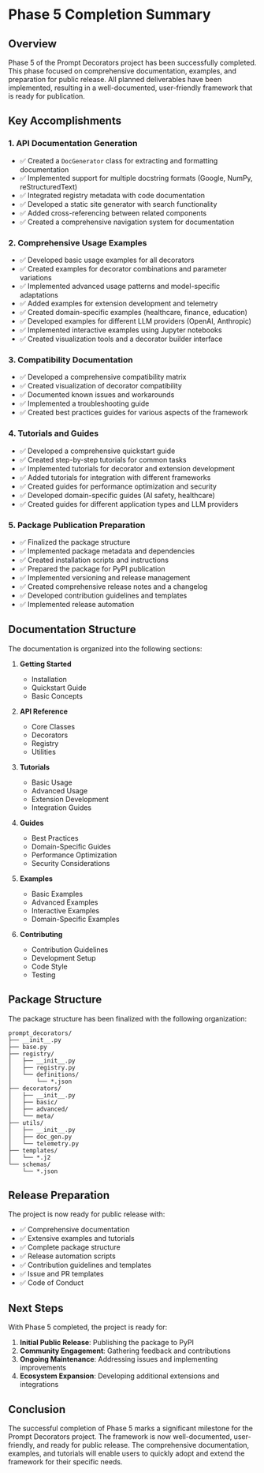 # Phase 5 Completion Summary

## Overview

Phase 5 of the Prompt Decorators project has been successfully completed. This phase focused on comprehensive documentation, examples, and preparation for public release. All planned deliverables have been implemented, resulting in a well-documented, user-friendly framework that is ready for publication.

## Key Accomplishments

### 1. API Documentation Generation

- ✅ Created a `DocGenerator` class for extracting and formatting documentation
- ✅ Implemented support for multiple docstring formats (Google, NumPy, reStructuredText)
- ✅ Integrated registry metadata with code documentation
- ✅ Developed a static site generator with search functionality
- ✅ Added cross-referencing between related components
- ✅ Created a comprehensive navigation system for documentation

### 2. Comprehensive Usage Examples

- ✅ Developed basic usage examples for all decorators
- ✅ Created examples for decorator combinations and parameter variations
- ✅ Implemented advanced usage patterns and model-specific adaptations
- ✅ Added examples for extension development and telemetry
- ✅ Created domain-specific examples (healthcare, finance, education)
- ✅ Developed examples for different LLM providers (OpenAI, Anthropic)
- ✅ Implemented interactive examples using Jupyter notebooks
- ✅ Created visualization tools and a decorator builder interface

### 3. Compatibility Documentation

- ✅ Developed a comprehensive compatibility matrix
- ✅ Created visualization of decorator compatibility
- ✅ Documented known issues and workarounds
- ✅ Implemented a troubleshooting guide
- ✅ Created best practices guides for various aspects of the framework

### 4. Tutorials and Guides

- ✅ Developed a comprehensive quickstart guide
- ✅ Created step-by-step tutorials for common tasks
- ✅ Implemented tutorials for decorator and extension development
- ✅ Added tutorials for integration with different frameworks
- ✅ Created guides for performance optimization and security
- ✅ Developed domain-specific guides (AI safety, healthcare)
- ✅ Created guides for different application types and LLM providers

### 5. Package Publication Preparation

- ✅ Finalized the package structure
- ✅ Implemented package metadata and dependencies
- ✅ Created installation scripts and instructions
- ✅ Prepared the package for PyPI publication
- ✅ Implemented versioning and release management
- ✅ Created comprehensive release notes and a changelog
- ✅ Developed contribution guidelines and templates
- ✅ Implemented release automation

## Documentation Structure

The documentation is organized into the following sections:

1. **Getting Started**
   - Installation
   - Quickstart Guide
   - Basic Concepts

2. **API Reference**
   - Core Classes
   - Decorators
   - Registry
   - Utilities

3. **Tutorials**
   - Basic Usage
   - Advanced Usage
   - Extension Development
   - Integration Guides

4. **Guides**
   - Best Practices
   - Domain-Specific Guides
   - Performance Optimization
   - Security Considerations

5. **Examples**
   - Basic Examples
   - Advanced Examples
   - Interactive Examples
   - Domain-Specific Examples

6. **Contributing**
   - Contribution Guidelines
   - Development Setup
   - Code Style
   - Testing

## Package Structure

The package structure has been finalized with the following organization:

```
prompt_decorators/
├── __init__.py
├── base.py
├── registry/
│   ├── __init__.py
│   ├── registry.py
│   └── definitions/
│       └── *.json
├── decorators/
│   ├── __init__.py
│   ├── basic/
│   ├── advanced/
│   └── meta/
├── utils/
│   ├── __init__.py
│   ├── doc_gen.py
│   └── telemetry.py
├── templates/
│   └── *.j2
└── schemas/
    └── *.json
```

## Release Preparation

The project is now ready for public release with:

- ✅ Comprehensive documentation
- ✅ Extensive examples and tutorials
- ✅ Complete package structure
- ✅ Release automation scripts
- ✅ Contribution guidelines and templates
- ✅ Issue and PR templates
- ✅ Code of Conduct

## Next Steps

With Phase 5 completed, the project is ready for:

1. **Initial Public Release**: Publishing the package to PyPI
2. **Community Engagement**: Gathering feedback and contributions
3. **Ongoing Maintenance**: Addressing issues and implementing improvements
4. **Ecosystem Expansion**: Developing additional extensions and integrations

## Conclusion

The successful completion of Phase 5 marks a significant milestone for the Prompt Decorators project. The framework is now well-documented, user-friendly, and ready for public release. The comprehensive documentation, examples, and tutorials will enable users to quickly adopt and extend the framework for their specific needs. 